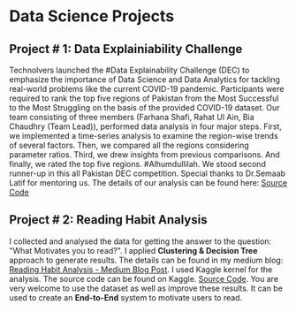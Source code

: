 # Data Science Projects

## Project # 1: Data Explainiability Challenge 
Technolvers launched the #Data Explainability Challenge (DEC) to emphasize the importance of Data Science and Data Analytics for tackling real-world problems like the current COVID-19 pandemic. Participants were required to rank the top five regions of Pakistan from the Most Successful to the Most Struggling on the basis of the provided COVID-19 dataset.
Our team consisting of three members (Farhana Shafi, Rahat Ul Ain, Bia Chaudhry (Team Lead)), performed data analysis in four major steps. First, we implemented a time-series analysis to examine the region-wise trends of several factors. Then, we compared all the regions considering parameter ratios. Third, we drew insights from previous comparisons. And finally, we rated the top five regions.  #Alhumdullilah. We stood second runner-up in this all Pakistan DEC competition. Special thanks to Dr.Semaab Latif for mentoring us.
The details of our analysis can be found here: [Source Code](https://github.com/BiaChaudhry/DEC_Competition_COVID_19_Analysis/blob/master/Farhana_Rahat_Bia_DEC260411_Data_Video_Comp.ipynb)



## Project # 2: Reading Habit Analysis
I collected and analysed the data for getting the answer to the question: "What Motivates you to read?". I applied **Clustering & Decision Tree** approach to generate results. The details can be found in my medium blog: [Reading Habit Analysis - Medium Blog Post](https://medium.com/@biach1312/reading-habit-analysis-895f78865bb0). I used Kaggle kernel for the analysis. The source code can be found on Kaggle. [Source Code](https://www.kaggle.com/biach1312/kernel-reading-habit-analysis). You are very welcome to use the dataset as well as improve these results. It can be used to create an **End-to-End** system to motivate users to read. 
